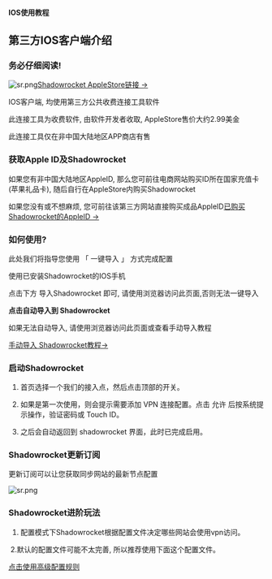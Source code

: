 #### IOS使用教程

## 第三方IOS客户端介绍          

### 务必仔细阅读!

![sr.png](https://i.loli.net/2020/11/01/Xa2sqzmyhLxiISJ.png)[Shadowrocket AppleStore链接 ->](https://apps.apple.com/us/app/shadowrocket/id932747118)

IOS客户端, 均使用第三方公共收费连接工具软件

此连接工具为收费软件, 由软件开发者收取, AppleStore售价大约2.99美金

此连接工具仅在非中国大陆地区APP商店有售

### 获取Apple ID及Shadowrocket

如果您有非中国大陆地区AppleID, 那么您可前往电商网站购买ID所在国家充值卡(苹果礼品卡), 随后自行在AppleStore内购买Shadowrocket

如果您没有或不想麻烦, 您可前往该第三方网站直接购买成品AppleID[已购买Shadowrocket的AppleID ->](https://www.az200777.win/)

### 如何使用?

此处我们将指导您使用 「 一键导入 」 方式完成配置

使用已安装Shadowrocket的IOS手机

点击下方 导入Shadowrocket 即可,
请使用浏览器访问此页面,否则无法一键导入

**点击自动导入到 Shadowrocket**

如果无法自动导入, 请使用浏览器访问此页面或查看手动导入教程

[手动导入 Shadowrocket教程->](https://github.com/kanzhenxiang/mofa/blob/main/%E8%8B%B9%E6%9E%9C%E6%89%8B%E6%9C%BA%E7%AB%AFShadowrocket%E6%89%8B%E5%8A%A8%E5%AF%BC%E5%85%A5%E6%95%99%E7%A8%8B.md)

### 启动Shadowrocket

1. 首页选择一个我们的接入点，然后点击顶部的开关。



2. 如果是第一次使用，则会提示需要添加 VPN 连接配置。点击 允许 后按系统提示操作，验证密码或 Touch ID。



3. 之后会自动返回到 shadowrocket 界面，此时已完成启用。





### Shadowrocket更新订阅

更新订阅可以让您获取同步网站的最新节点配置

![sr.png](https://files.gitbook.com/v0/b/gitbook-legacy-files/o/assets%2F-M7znwxymXBX83heMKym%2F-M_3yAkFC2-VfZ6MA1iK%2F-M_3yUGDU-OD8EU9PI-n%2Fimage.png?alt=media&token=39dd4887-b8ee-4541-97b9-5d89402f9bca)



### Shadowrocket进阶玩法

1. 配置模式下Shadowrocket根据配置文件决定哪些网站会使用vpn访问。

​    2.默认的配置文件可能不太完善, 所以推荐使用下面这个配置文件。

[点击使用高级配置规则](shadowrocket://config/add/https://cdn.jsdelivr.net/gh/Hackl0us/SS-Rule-Snippet@master/LAZY_RULES/Shadowrocket.conf)

